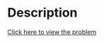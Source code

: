 # Description
[Click here to view the problem](https://www.hackerrank.com/challenges/organizing-containers-of-balls/problem)
